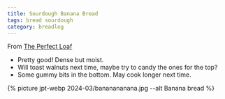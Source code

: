 ```yaml
---
title: Sourdough Banana Bread
tags: bread sourdough
category: breadlog
---
```

From [The Perfect Loaf](https://www.theperfectloaf.com/my-top-3-leftover-sourdough-starter-recipes/#h-baker-s-banana-bread)

- Pretty good! Dense but moist.
- Will toast walnuts next time, maybe try to candy the ones for the top?
- Some gummy bits in the bottom. May cook longer next time.

{% picture jpt-webp 2024-03/bananananana.jpg --alt Banana bread %}
